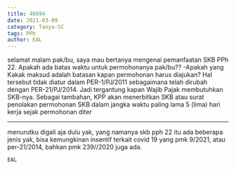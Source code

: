 ```yaml
---
title: 46694
date: 2021-03-09
category: Tanya-SC
tags: PPh
author: EAL
---
```


selamat malam pak/bu, saya mau bertanya mengenai pemanfaatan SKB PPh 22. Apakah ada batas waktu untuk permohonanya pak/bu?? -Apakah yang Kakak maksud adalah batasan kapan permohonan harus diajukan? Hal tersebut tidak diatur dalam PER-1/PJ/2011 sebagaimana telah dirubah dengan PER-21/PJ/2014. Jadi tergantung kapan Wajib Pajak membutuhkan SKB-nya. Sebagai tambahan, KPP akan menerbitkan SKB atau surat penolakan permohonan SKB dalam jangka waktu paling lama 5 (lima) hari kerja sejak permohonan diter

---

menurutku digali aja dulu yak, yang namanya skb pph 22 itu ada beberapa jenis yak, bisa kemungkinan insentif terkait covid 19 yang pmk 9/2021, atau per-21/2014, bahkan pmk 239//2020 juga ada.

`EAL`
